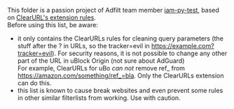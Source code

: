 This folder is a passion project of Adfilt team member [iam-py-test](https://github.com/iam-py-test), based on [ClearURL's extension rules](https://gitlab.com/anti-tracking/ClearURLs/rules/-/raw/master/data.min.json).
<br>Before using this list, be aware:
- it only contains the ClearURLs rules for cleaning query parameters (the stuff after the ? in URLs, so the tracker=evil in https://example.com?tracker=evil). For security reasons, it is not possible to change any other part of the URL in uBlock Origin (not sure about AdGuard) <br>
For example, ClearURLs for uBo _can not_ remove ref_ from https://amazon.com/something/ref_=bla. Only the ClearURLs extension can do this.
- this list is known to cause break websites and even prevent some rules in other similar filterlists from working. Use with caution.
